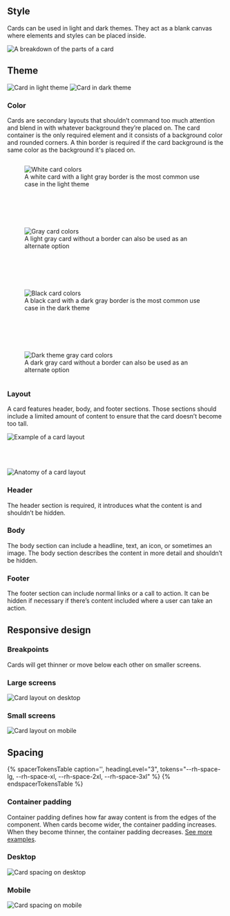 <style>
  .grid {
    display: grid;
    grid-template-columns: 1fr;
    gap: var(--rh-space-4xl, 64px);
  }

  @container container (min-width: 567px) {
    .grid {
      grid-template-columns: 1fr 1fr;
    }
  }
</style>


## Style

Cards can be used in light and dark themes. They act as a blank canvas where
elements and styles can be placed inside.

<uxdot-example width-adjustment="600px">
  <img src="{{ '../card-style.svg' | url }}" alt="A breakdown of the parts of a card">
</uxdot-example>

## Theme

<uxdot-example width-adjustment="784px">
  <img src="{{ '../card-theme-light.svg' | url }}" alt="Card in light theme">
</uxdot-example>

<uxdot-example color-palette="darkest" width-adjustment="784px">
  <img src="{{ '../card-theme-dark.svg' | url }}" alt="Card in dark theme">
</uxdot-example>

### Color

Cards are secondary layouts that shouldn’t command too much attention and
blend in with whatever background they’re placed on. The card container is the
only required element and it consists of a background color and rounded
corners. A thin border is required if the card background is the same color as
the background it's placed on.


<div class="grid">
  <figure>
    <uxdot-example width-adjustment="242px">
      <img src="{{ '../card-color-light-white.svg' | url }}" alt="White card colors">
    </uxdot-example>
    <figcaption>
      A white card with a light gray border is the most common use case in the
      light theme
    </figcaption>
  </figure>
  <figure>
    <uxdot-example width-adjustment="242px">
      <img src="{{ '../card-color-light-gray.svg' | url }}" alt="Gray card colors">
    </uxdot-example>
    <figcaption>
      A light gray card without a border can also be used as an alternate option
    </figcaption>
  </figure>
  <figure>
    <uxdot-example color-palette="darkest" width-adjustment="242px">
      <img src="{{ '../card-color-dark-black.svg' | url }}" alt="Black card colors">
    </uxdot-example>
    <figcaption>
      A black card with a dark gray border is the most common use case in the
      dark theme
    </figcaption>
  </figure>
  <figure>
    <uxdot-example color-palette="darkest" width-adjustment="242px">
      <img src="{{ '../card-color-dark-gray.svg' | url }}" alt="Dark theme gray card colors">
    </uxdot-example>
    <figcaption>
      A dark gray card without a border can also be used as an alternate option
    </figcaption>
  </figure>
</div>


### Layout

A card features header, body, and footer sections. Those sections should
include a limited amount of content to ensure that the card doesn’t become too
tall.

<div class="grid">
  <uxdot-example width-adjustment="360px">
    <img src="{{ '../card-layout-1.svg' | url }}" alt="Example of a card layout">
  </uxdot-example>

  <uxdot-example width-adjustment="360px">
    <img src="{{ '../card-layout-2.svg' | url }}" alt="Anatomy of a card layout">
  </uxdot-example>

</div>

### Header

The header section is required, it introduces what the content is and
shouldn’t be hidden.

### Body

The body section can include a headline, text, an icon, or sometimes an image.
The body section describes the content in more detail and shouldn’t be hidden.

### Footer

The footer section can include normal links or a call to action. It can be
hidden if necessary if there’s content included where a user can take an
action.


## Responsive design

### Breakpoints

Cards will get thinner or move below each other on smaller screens.

### Large screens

<uxdot-example width-adjustment="784px" variant="full" no-border alignment="left">
  <img src="{{ '../card-layout-desktop.svg' | url }}" alt="Card layout on desktop">
</uxdot-example>

### Small screens

<uxdot-example width-adjustment="360px" variant="full" no-border alignment="left">
  <img src="{{ '../card-layout-mobile.svg' | url }}" alt="Card layout on mobile">
</uxdot-example>

## Spacing

<rh-table>
{% spacerTokensTable
   caption='',
   headingLevel="3",
   tokens="--rh-space-lg, --rh-space-xl, --rh-space-2xl, --rh-space-3xl" %}
{% endspacerTokensTable %}
</rh-table>

### Container padding

Container padding defines how far away content is from the edges of the
component. When cards become wider, the container padding increases. When they
become thinner, the container padding decreases. <a
href="https://xd.adobe.com/view/a337ad48-4c5a-4e75-aec1-cc0cfe52098d-f664/">See more examples</a>.

### Desktop

<uxdot-example width-adjustment="360px">
  <img src="{{ '../card-spacing-desktop.svg' | url }}" alt="Card spacing on desktop">
</uxdot-example>


### Mobile

<uxdot-example width-adjustment="360px">
  <img src="{{ '../card-spacing-mobile.svg' | url }}" alt="Card spacing on mobile">
</uxdot-example>
